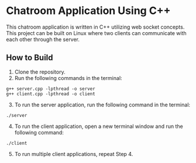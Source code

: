 # Chatroom Application Using C++
This chatroom application is written in C++ utilizing web socket concepts. This project can be built on Linux where two clients can communicate with each other through the server.

## How to Build
1. Clone the repository.
2. Run the following commands in the terminal:
```
g++ server.cpp -lpthread -o server
g++ client.cpp -lpthread -o client
```
3. To run the server application, run the following command in the terminal:
```
./server
```
4. To run the client application, open a new terminal window and run the following command:
```
./client
```
5. To run multiple client applications, repeat Step 4. 

